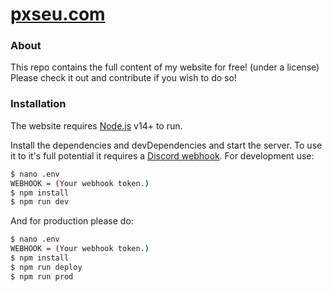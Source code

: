 # [pxseu.com](https://www.pxseu.com)

### About

This repo contains the full content of my website for free! (under a license)
Please check it out and contribute if you wish to do so!

### Installation

The website requires [Node.js](https://nodejs.org/) v14+ to run.

Install the dependencies and devDependencies and start the server.
To use it to it's full potential it requires a [Discord webhook](https://support.discord.com/hc/en-us/articles/228383668-Intro-to-Webhooks).
For development use:

```sh
$ nano .env
WEBHOOK = (Your webhook token.)
$ npm install
$ npm run dev
```

And for production please do:

```sh
$ nano .env
WEBHOOK = (Your webhook token.)
$ npm install
$ npm run deploy
$ npm run prod
```
